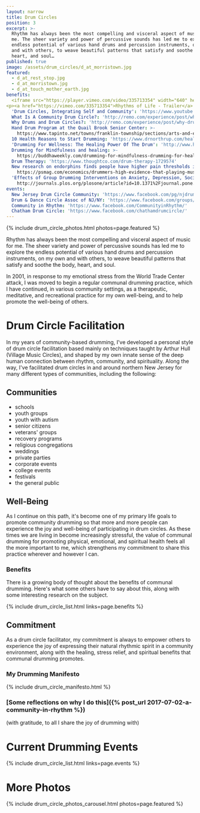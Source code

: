 ```yaml
---
layout: narrow
title: Drum Circles
position: 3
excerpt: >-
  Rhythm has always been the most compelling and visceral aspect of music for
  me. The sheer variety and power of percussive sounds has led me to explore the
  endless potential of various hand drums and percussion instruments, on my own
  and with others, to weave beautiful patterns that satisfy and soothe the body,
  heart, and soul…
published: true
image: /assets/drum_circles/d_at_morristown.jpg
featured:
  - d_at_rest_stop.jpg
  - d_at_morristown.jpg
  - d_at_touch_mother_earth.jpg
benefits:
  <iframe src="https://player.vimeo.com/video/335713354" width="640" height="360" frameborder="0" allow="autoplay; fullscreen" allowfullscreen></iframe>
<p><a href="https://vimeo.com/335713354">Rhythms of Life - Trailer</a> from <a href="https://vimeo.com/craignortonmedia">Craig Norton Media</a> on <a href="https://vimeo.com">Vimeo</a>.</p>
  'Drum Circles, Integrating Self and Community': 'https://www.youtube.com/embed/SLeRKoHynQQ'
  What Is A Community Drum Circle?: 'http://remo.com/experience/post/what-is-a-community-drum-circle/'
  Why Drums and Drum Circles?: 'http://remo.com/experience/post/why-drums-and-drum-circles/'
  Hand Drum Program at the Quail Brook Senior Center: >-
    https://www.tapinto.net/towns/franklin-township/sections/arts-and-entertainment/articles/franklin-womans-club-sponsors-hand-drum-program
  10 Health Reasons to Start Drumming: 'https://www.drnorthrup.com/health-benefits-drumming/'
  'Drumming For Wellness: The Healing Power Of The Drum': 'http://www.healthy.net/scr/article.aspx?Id=2181'
  Drumming for Mindfulness and healing: >-
    https://buddhaweekly.com/drumming-for-mindfulness-drumming-for-healing-mind-and-body-a-simple-way-to-calm-the-monkey-mind-remove-stress-and-heal-how-science-and-different-buddhist-traditions-use-the-drum-for-everything-fr/
  Drum Therapy: 'https://www.thoughtco.com/drum-therapy-1729574'
  New research on endorphins finds people have higher pain thresholds immediately after performing music or dancing: >-
    https://psmag.com/economics/drummers-high-evidence-that-playing-music-releases-endorphins-49578
  'Effects of Group Drumming Interventions on Anxiety, Depression, Social Resilience and Inflammatory Immune Response among Mental Health Service Users': >-
    http://journals.plos.org/plosone/article?id=10.1371%2Fjournal.pone.0151136#authcontrib
events:
  New Jersey Drum Circle Community: 'https://www.facebook.com/pg/njdrumcircles/posts/'
  Drum & Dance Circle Assoc of NJ/NY: 'https://www.facebook.com/groups/DrumDance/'
  Community in Rhythm: 'https://www.facebook.com/CommunityinRhythm/'
  Chatham Drum Circle: 'https://www.facebook.com/chathamdrumcircle/'
---
```


{% include drum_circle_photos.html photos=page.featured %}

Rhythm has always been the most compelling and visceral aspect of music for me. The sheer variety and power of percussive sounds has led me to explore the endless potential of various hand drums and percussion instruments, on my own and with others, to weave beautiful patterns that satisfy and soothe the body, heart, and soul.

In 2001, in response to my emotional stress from the World Trade Center attack, I was moved to begin a regular communal drumming practice, which I have continued, in various community settings, as a therapeutic, meditative, and recreational practice for my own well-being, and to help promote the well-being of others.

# Drum Circle Facilitation
In my years of community-based drumming, I've developed a personal style of drum circle facilitation based mainly on techniques taught by Arthur Hull (Village Music Circles), and shaped by my own innate sense of the deep human connection between rhythm, community, and spirituality. Along the way, I've facilitated drum circles in and around northern New Jersey for many different types of communities, including the following:

## Communities
- schools
- youth groups
- youth with autism
- senior citizens
- veterans' groups
- recovery programs
- religious congregations
- weddings
- private parties
- corporate events
- college events
- festivals
- the general public

## Well-Being
As I continue on this path, it's become one of my primary life goals to promote community drumming so that more and more people can experience the joy and well-being of participating in drum circles. As these times we are living in become increasingly stressful, the value of communal drumming for promoting physical, emotional, and spiritual health feels all the more important to me, which strengthens my commitment to share this practice wherever and however I can.

### Benefits
There is a growing body of thought about the benefits of communal drumming. Here's what some others have to say about this, along with some interesting research on the subject.

{% include drum_circle_list.html links=page.benefits %}

## Commitment
As a drum circle facilitator, my commitment is always to empower others to experience the joy of expressing their natural rhythmic spirit in a community environment, along with the healing, stress relief, and spiritual benefits that communal drumming promotes.

### My Drumming Manifesto
{% include drum_circle_manifesto.html %}

### [Some reflections on why I do this]({% post_url 2017-07-02-a-community-in-rhythm %})
(with gratitude, to all I share the joy of drumming with)

# Current Drumming Events
{% include drum_circle_list.html links=page.events %}

# More Photos
{% include drum_circle_photos_carousel.html photos=page.featured %}
